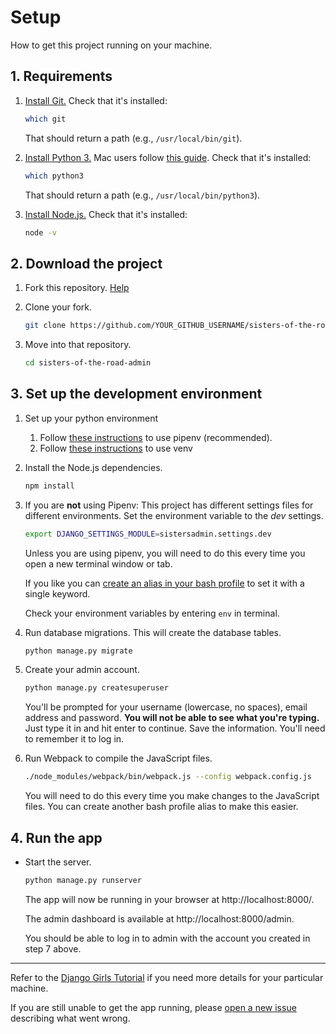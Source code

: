# Setup

How to get this project running on your machine. 

## 1. Requirements

1. [Install Git.](https://git-scm.com/downloads)
    Check that it's installed:

      ```bash
      which git
      ```

    That should return a path (e.g., `/usr/local/bin/git`).

2. [Install Python 3.](https://www.python.org/downloads/)
    Mac users follow [this guide](SETUP_DOCUMENTATION/BREW_PYENV_NODE_SETUP.md).
    Check that it's installed:

    ```bash
    which python3
    ```

    That should return a path (e.g., `/usr/local/bin/python3`).

3. [Install Node.js.](https://nodejs.org/en/)
    Check that it's installed:

    ```bash
    node -v
    ```    

## 2. Download the project

1. Fork this repository. [Help](https://help.github.com/articles/fork-a-repo/)

2. Clone your fork.

    ```bash
    git clone https://github.com/YOUR_GITHUB_USERNAME/sisters-of-the-road-admin.git
    ```

3. Move into that repository.

    ```bash
    cd sisters-of-the-road-admin
    ```

## 3. Set up the development environment

1. Set up your python environment
    1. Follow [these instructions](SETUP_DOCUMENTATION/PIPENV_SETUP.md) to use pipenv (recommended).
    2. Follow [these instructions](SETUP_DOCUMENTATION/VENV_SETUP.md) to use venv

4. Install the Node.js dependencies.

    ```bash
    npm install
    ```

5. If you are **not** using Pipenv: This project has different settings files for different environments.
Set the environment variable to the *dev* settings.

    ```bash
    export DJANGO_SETTINGS_MODULE=sistersadmin.settings.dev
    ```
    
    Unless you are using pipenv, you will need to do this every time you open a new terminal window or tab.

    If you like you can [create an alias in your bash profile](https://www.digitalocean.com/community/tutorials/an-introduction-to-useful-bash-aliases-and-functions) to set it with a single keyword.

    Check your environment variables by entering `env` in terminal.

6. Run database migrations. This will create the database tables.

    ```bash
    python manage.py migrate
    ```

7. Create your admin account.

    ```bash
    python manage.py createsuperuser
    ```

    You'll be prompted for your username (lowercase, no spaces), email address and password. **You will not be able to see what you're typing.** Just type it in and hit enter to continue. Save the information. You'll need to remember it to log in.

8. Run Webpack to compile the JavaScript files.

    ```bash
    ./node_modules/webpack/bin/webpack.js --config webpack.config.js
    ```

    You will need to do this every time you make changes to the JavaScript files. You can create another bash profile alias to make this easier.

## 4. Run the app

- Start the server.
    ```sh
    python manage.py runserver
    ```

    The app will now be running in your browser at http://localhost:8000/.

    The admin dashboard is available at http://localhost:8000/admin.

    You should be able to log in to admin with the account you created in step 7 above.

---

Refer to the [Django Girls Tutorial](https://tutorial.djangogirls.org/en/installation/) if you need more details 
for your particular machine.

If you are still unable to get the app running, please [open a new issue](https://github.com/codeforgoodconf/sisters-of-the-road-admin/issues/new) describing what went wrong.
